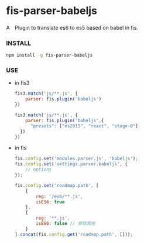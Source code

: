 fis-parser-babeljs
=====================


A　Plugin to translate es6 to es5 based on babel in fis.



### INSTALL

```bash
npm install -g fis-parser-babeljs
```

### USE

- in fis3


    ```js
	fis3.match('js/**.js', {
        parser: fis.plugin('babeljs')
    })
	```

	```js
	fis3.match('js/**.js', {
        parser: fis.plugin('babeljs',{
          "presets": ["es2015", "react", "stage-0"]
      })
    })
	```

- in fis

	```js
	fis.config.set('modules.parser.js', 'babeljs');
	fis.config.set('settings.parser.babeljs', {
		// options
	});

	fis.config.set('roadmap.path', [
		{
			reg: '/es6/**.js',
			isES6: true
		},
		{
			reg: '**.js',
			isES6: false // 排除其他
		}
	].concat(fis.config.get('roadmap.path', []));
	```
